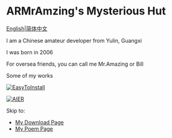 # ARMrAmzing's Mysterious Hut

[English](https://armramzing.github.io/en_us)\|[简体中文](https://armramzing.github.io)

I am a Chinese amateur developer from Yulin, Guangxi

I was born in 2006

For oversea friends, you can call me Mr.Amazing or Bill

Some of my works

[![EasyToInstall](https://github-readme-stats.vercel.app/api/pin/?username=AmazingRabbit-Studio&repo=EasyToInstall&theme=dark)](https://github.com/AmazingRabbit-Studio/EasyToInstall)

[![AIER](https://github-readme-stats.vercel.app/api/pin/?username=AmazingRabbit-Studio&repo=Anti-internal-Energy-Revolution&theme=dark)](https://github.com/AmazingRabbit-Studio/Anti-internal-Energy-Revolution)

Skip to:

- [My Download Page](https://armramzing.github.io/downloads/)
- [My Poem Page](https://armramzing.github.io/poems/)
